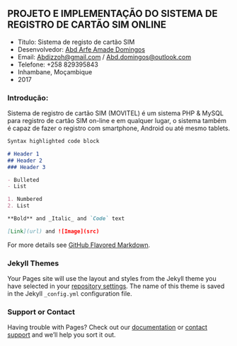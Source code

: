 ## PROJETO E IMPLEMENTAÇÃO DO SISTEMA DE REGISTRO DE CARTÃO SIM ONLINE

- Titulo: Sistema de registo de cartão SIM
- Desenvolvedor: [Abd Arfe Amade Domingos](https://facebook.com/abd.domingos)
- Email: [Abdizzoh@gmail.com](mailto:abdizzoh@gmail.com) / [Abd.domingos@outlook.com](mailto:abd.domingos@outlook.com)
- Telefone: +258 829395843
- Inhambane, Moçambique
- 2017

### Introdução:

Sistema de registro de cartão SIM (MOVITEL) é um sistema PHP & MySQL para registro de cartão SIM on-line e em qualquer lugar, o sistema também é capaz de fazer o registro com smartphone, Android ou até mesmo tablets.

```markdown
Syntax highlighted code block

# Header 1
## Header 2
### Header 3

- Bulleted
- List

1. Numbered
2. List

**Bold** and _Italic_ and `Code` text

[Link](url) and ![Image](src)
```

For more details see [GitHub Flavored Markdown](https://guides.github.com/features/mastering-markdown/).

### Jekyll Themes

Your Pages site will use the layout and styles from the Jekyll theme you have selected in your [repository settings](https://github.com/tantofaznem/Regcard/settings). The name of this theme is saved in the Jekyll `_config.yml` configuration file.

### Support or Contact

Having trouble with Pages? Check out our [documentation](https://help.github.com/categories/github-pages-basics/) or [contact support](https://github.com/contact) and we’ll help you sort it out.
